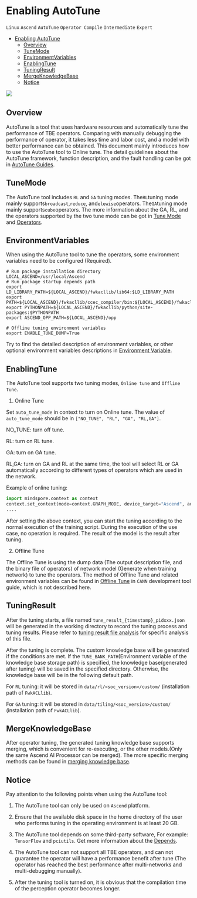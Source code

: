 # Enabling AutoTune

`Linux` `Ascend` `AutoTune` `Operator Compile` `Intermediate` `Expert`

<!-- TOC -->

- [Enabling AutoTune](#Enabling-AutoTune)
    - [Overview](#Overview)
    - [TuneMode](#TuneMode)
    - [EnvironmentVariables](#EnvironmentVariables)
    - [EnablingTune](#EnablingTune)
    - [TuningResult](#TuningResult)
    - [MergeKnowledgeBase](#MergeKnowledgeBase)
    - [Notice](#Notice)

<!-- /TOC -->

<a href="https://gitee.com/mindspore/docs/blob/master/docs/mindspore/programming_guide/source_en/enable_auto_tune.md" target="_blank"><img src="https://gitee.com/mindspore/docs/raw/master/resource/_static/logo_source_en.png"></a>&nbsp;&nbsp;

## Overview

AutoTune is a tool that uses hardware resources and automatically tune the performance of TBE operators. Comparing with manually debugging the performance of operator, it takes less time and labor cost, and a model with better performance can be obtained. This document mainly introduces how to use the AutoTune tool to Online tune. The detail guidelines about the AutoTune framework, function description, and the fault handling can be got in [AutoTune Guides](https://support.huawei.com/enterprise/en/doc/EDOC1100206689/31d1d888/about-this-document).

## TuneMode

The AutoTune tool includes `RL` and `GA` tuning modes. The`RL`tuning mode mainly supports`broadcast`,`reduce`, and`elewise`operators. The`GA`tuning mode mainly supports`cube`operators. The more information about the GA, RL, and the operators supported by the two tune mode can be got in [Tune Mode](https://support.huawei.com/enterprise/en/doc/EDOC1100206689/41bb2c07) and [Operators](https://support.huawei.com/enterprise/en/doc/EDOC1100206689/74e08a9c/operator-list).

## EnvironmentVariables

When using the AutoTune tool to tune the operators, some environment variables need to be configured (Required).

```shell
# Run package installation directory
LOCAL_ASCEND=/usr/local/Ascend
# Run package startup depends path
export LD_LIBRARY_PATH=${LOCAL_ASCEND}/fwkacllib/lib64:$LD_LIBRARY_PATH
export PATH=${LOCAL_ASCEND}/fwkacllib/ccec_compiler/bin:${LOCAL_ASCEND}/fwkacllib/bin:$PATH
export PYTHONPATH=${LOCAL_ASCEND}/fwkacllib/python/site-packages:$PYTHONPATH
export ASCEND_OPP_PATH=${LOCAL_ASCEND}/opp

# Offline tuning environment variables
export ENABLE_TUNE_DUMP=True
```

Try to find the detailed description of environment variables, or other optional environment variables descriptions in [Environment Variable](https://support.huawei.com/enterprise/en/doc/EDOC1100206689/3f0a50ba/environment-variable-configuration).

## EnablingTune

The AutoTune tool supports two tuning modes, `Online tune` and `Offline Tune`.

1. Online Tune

  Set `auto_tune_mode` in context to turn on Online tune. The value of `auto_tune_mode` should be in `["NO_TUNE", "RL", "GA", "RL,GA"]`.

  NO_TUNE: turn off tune.

  RL: turn on RL tune.

  GA: turn on GA tune.

  RL,GA: turn on GA and RL at the same time, the tool will select RL or GA automatically according to different types of operators which are used in the network.

  Example of online tuning:

  ```python
  import mindspore.context as context
  context.set_context(mode=context.GRAPH_MODE, device_target="Ascend", auto_tune_mode="GA,RL")
  ....
  ```

  After setting the above context, you can start the tuning according to the normal execution of the training script. During the execution of the use case, no operation is required. The result of the model is the result after tuning.

2. Offline Tune

  The Offline Tune is using the dump data (The output description file, and the binary file of operators) of network model (Generate when training network) to tune the operators. The method of Offline Tune and related environment variables can be found in [Offline Tune](https://support.huawei.com/enterprise/en/doc/EDOC1100206689/2fa72dd0) in `CANN` development tool guide, which is not described here.

## TuningResult

After the tuning starts, a file named `tune_result_{timestamp}_pidxxx.json` will be generated in the working directory to record the tuning process and tuning results. Please refer to [tuning result file analysis](https://support.huawei.com/enterprise/en/doc/EDOC1100206689/b6ae7c6a) for specific analysis of this file.

After the tuning is complete. The custom knowledge base will be generated if the conditions are met. If the `TUNE_BANK_PATH`(Environment variable of the knowledge base storage path) is specified, the knowledge base(generated after tuning) will be saved in the specified directory. Otherwise, the knowledge base will be in the following default path.

For `RL` tuning: it will be stored in `data/rl/<soc_version>/custom/` (installation path of `FwkACLlib`).

For `GA` tuning: it will be stored in `data/tiling/<soc_version>/custom/` (installation path of `FwkACLlib`).

## MergeKnowledgeBase

After operator tuning, the generated tuning knowledge base supports merging, which is convenient for re-executing, or the other models.(Only the same Ascend AI Processor can be merged). The more specific merging methods can be found in [merging knowledge base](https://support.huawei.com/enterprise/en/doc/EDOC1100206689/c1a94cfc/repository-merging).

## Notice

Pay attention to the following points when using the AutoTune tool:

1. The AutoTune tool can only be used on `Ascend` platform.

2. Ensure that the available disk space in the home directory of the user who performs tuning in the operating environment is at least 20 GB.

3. The AutoTune tool depends on some third-party software, For example: `TensorFlow` and `pciutils`. Get more information about the [Depends](https://support.huawei.com/enterprise/en/doc/EDOC1100206689/480d602c/environment-setup).

4. The AutoTune tool can not support all TBE operators, and can not guarantee the operator will have a performance benefit after tune (The operator has reached the best performance after multi-networks and multi-debugging manually).

5. After the tuning tool is turned on, it is obvious that the compilation time of the perception operator becomes longer.
